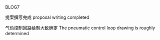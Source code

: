 BLOG7

提案撰写完成
proposal writing completed

气动控制回路绘制大致确定
The pneumatic control loop drawing is roughly determined
